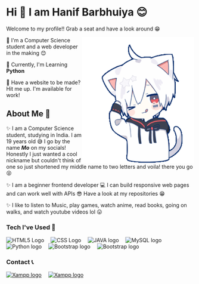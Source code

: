 # Hi 👋 I am Hanif Barbhuiya 😊
Welcome to my profile!! Grab a seat and have a look around 😁

<img align='right' width="300" src="./Hello.gif" alt="Hello Friend :)" />

🌠 I'm a Computer Science student and a web developer in the making 😊

🌠 Currently, I'm Learning **Python**

🌠 Have a website to be made? Hit me up. I'm available for work! 


## About Me 🌼

✨ I am a Computer Science student, studying in India. I am 19 years old 😅 I go by the name **_Mo_** on my socials! Honestly I just wanted a cool nickname but couldn't think of one so just shortened my middle name to two letters and voila! there you go 😝

✨ I am a beginner frontend developer 💻 I can build responsive web pages and can work well with APIs 😎 Have a look at my repositories 😁 

✨ I like to listen to Music, play games, watch anime, read books, going on walks, and watch youtube videos lol 😛

### Tech I've Used 🍔
<img src="https://cdn.worldvectorlogo.com/logos/html-1.svg" title="Html" alt="HTML5 Logo" width="30"/>&emsp;
<img src="https://cdn.worldvectorlogo.com/logos/css-3.svg" title="Css" alt="CSS Logo" width="30"/>&emsp;
<img src="https://cdn.worldvectorlogo.com/logos/java-4.svg" title="Java" alt="JAVA logo" width="30"/>&emsp;
<img src="https://cdn.worldvectorlogo.com/logos/mysql-3.svg" title="MySQL" alt="MySQL logo" width="33"/>&emsp;
<img src="https://cdn.worldvectorlogo.com/logos/python-5.svg" title="Python" alt="Python logo" width="33"/>&emsp;
<img src="https://cdn.worldvectorlogo.com/logos/bootstrap-5-1.svg" title="Bootstrap" alt="Bootstrap logo" width="36"/>&emsp;
<img src="https://cdn.worldvectorlogo.com/logos/php-1.svg" title="php" alt="Bootstrap logo" width="40"/>&emsp;

### Contact 📞
<a href="https://twitter.com/HMohammedB_"><img src="https://cdn.worldvectorlogo.com/logos/twitter-3.svg" title="XAMPP" alt="Xampp logo" width="30"/></a>&emsp;
<a href="mailto:hanifmohammedyt@gmail.com"><img src="https://cdn.worldvectorlogo.com/logos/gmail-icon.svg" title="XAMPP" alt="Xampp logo" width="30"/></a>&emsp;
